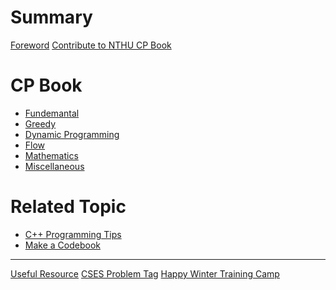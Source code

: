 # Summary

[Foreword](others/foreword.md)
[Contribute to NTHU CP Book]()

# CP Book

- [Fundemantal]()
- [Greedy]()
- [Dynamic Programming]()
- [Flow]()
- [Mathematics]()
- [Miscellaneous]()

# Related Topic
- [C++ Programming Tips]()
- [Make a Codebook]()

---

[Useful Resource]()
[CSES Problem Tag]()
[Happy Winter Training Camp](others/hwtc.md)

